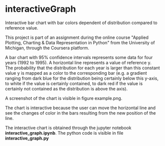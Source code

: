 # interactiveGraph
Interactive bar chart with bar colors dependent of distribution compared to reference value.

This project is part of an assignment during the online course "Applied Plotting, Charting & Data Representation in Python" from the University of Michigan, through the Coursera platform. 

A bar chart with 95% confidence intervals represents some data for four years (1992 to 1995). A horizontal line represents a value of reference y. The probability that the distribution for each year is larger than this constant value y is mapped as a color to the corresponding bar (e.g. a gradient ranging from dark blue for the distribution being certainly below this y-axis, to white if the value is certainly contained, to dark red if the value is certainly not contained as the distribution is above the axis).

A screenshot of the chart is visible in figure example.png.

The chart is interactive because the user can move the horizontal line and see the changes of color in the bars resulting from the new position of the line.

The interactive chart is obtained through the jupyter notebook <b>interactive_graph.ipynb</b>. The python code is visible in file <b>interactive_graph.py</b>
